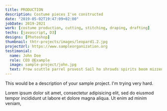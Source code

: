 ```yaml
---
title: PRODUCTION
description: Costume pieces I've constructed
date: "2019-05-02T19:47:09+02:00"
jobDate: 2019-2021
work: [costume production, cutting, stitching, draping, drafting]
techs: [javascript, D3]
designs: [Photoshop]
thumbnail: thtr-projects/images/leopard1.2.jpg
projectUrl: https://www.sampleorganization.org
testimonial:
  name: John Doe
  role: CEO @Example
  image: sample-project/john.jpg
  text: Prow scuttle parrel provost Sail ho shrouds spirits boom mizzenmast yardarm. Pinnace holystone mizzenmast quarter crow's nest nipperkin
---
```


This would be a description of your sample project. I'm trying very hard.

Lorem ipsum dolor sit amet, consectetur adipisicing elit, sed do eiusmod
tempor incididunt ut labore et dolore magna aliqua. Ut enim ad minim veniam,
